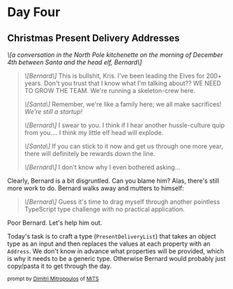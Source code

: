 # Day Four

## Christmas Present Delivery Addresses

_\\[a conversation in the North Pole kitchenette on the morning of December 4th between Santa and the head elf, Bernard\\]_

> _\\[Bernard\\]_ This is bullshit, Kris. I've been leading the Elves for 200+ years. Don't you trust that I know what I'm talking about?? WE NEED TO GROW THE TEAM. We're running a skeleton-crew here.
>
> _\\[Santa\\]_ Remember, we're like a family here; we all make sacrifices! _We're still a startup!_
>
> _\\[Bernard\\]_ I swear to you. I think if I hear another hussle-culture quip from you.... I think my little elf head will explode.
>
> _\\[Santa\\]_ If you can stick to it now and get us through one more year, there will definitely be rewards down the line.
>
> _\\[Bernard\\]_ I don't know why I even bothered asking...

Clearly, Bernard is a bit disgruntled. Can you blame him? Alas, there's still more work to do. Bernard walks away and mutters to himself:

> _\\[Bernard\\]_ Guess it's time to drag myself through another pointless TypeScript type challenge with no practical application.

Poor Bernard. Let's help him out.

Today's task is to craft a type (`PresentDeliveryList`) that takes an object type as an input and then replaces the values at each property with an `Address`. We don't know in advance what properties will be provided, which is why it needs to be a generic type. Otherwise Bernard would probably just copy/pasta it to get through the day. 

 <sub>prompt by [Dimitri Mitropoulos](https://github.com/dimitropoulos) of [MiTS](https://michigantypescript.com)</sub>